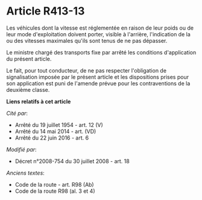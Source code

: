 # Article R413-13

Les véhicules dont la vitesse est réglementée    en raison de leur poids ou de leur mode d'exploitation doivent porter,
visible à l'arrière, l'indication de la ou des vitesses maximales qu'ils sont tenus de ne pas dépasser. 

Le ministre chargé des transports fixe par arrêté les conditions d'application du présent article. 

Le fait, pour tout conducteur, de ne pas respecter l'obligation de signalisation imposée par le présent article et les
dispositions prises pour son application est puni de l'amende prévue pour les contraventions de la deuxième classe.

**Liens relatifs à cet article**

_Cité par_:

  - Arrêté du 19 juillet 1954 - art. 12 (V)
  - Arrêté du 14 mai 2014 - art. (VD)
  - Arrêté du 22 juin 2016 - art. 6

_Modifié par_:

  - Décret n°2008-754 du 30 juillet 2008 - art. 18

_Anciens textes_:

  - Code de la route - art. R98 (Ab)
  - Code de la route R98 (al. 3 et 4)
